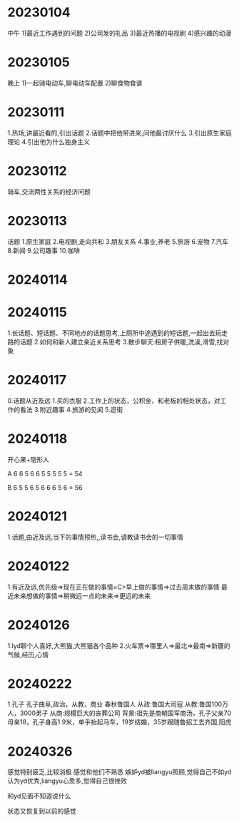 # 20230104
中午
1)最近工作遇到的问题
2)公司发的礼品
3)最近热播的电视剧
4)感兴趣的动漫
# 20230105
晚上
1)一起骑电动车,聊电动车配置
2)聊食物食谱

# 20230111
1.热场,讲最近看的,引出话题
2.话题中把他带进来,问他最讨厌什么
3.引出原生家庭理论
4.引出他为什么独身主义


# 20230112
骑车,交流两性关系的经济问题
# 20230113
话题
1.原生家庭
2.电视剧,走向共和
3.朋友关系
4.事业,养老
5.旅游
6.宠物
7.汽车
8.新闻
9.公司趣事
10.咖啡

# 20240114

# 20240115
1.长话题、短话题、不同地点的话题思考,上厕所中途遇到的短话题,一起出去玩走路的话题
2.如何和新人建立亲近关系思考
3.散步聊天:租房子供暖,洗澡,滑雪,找对象

# 20240117
0.话题从近及远
1.买的衣服
2.工作上的状态，公积金，和老板的相处状态，对工作的看法
3.附近趣事
4.旅游的见闻
5.逛街

# 20240118

开心果+隐形人

A 
6  6  5  6  6  5  5  5  5  5 = 54

B
6  5  5  6  5  6  6  6  5  6 = 56

# 20240121
1.话题,由近及远,当下的事情预热,,读书会,请教读书会的一切事情

# 20240122
1.有近及远,优先级=>现在正在做的事情=C>早上做的事情=>过去周末做的事情
最近未来想做的事情=>稍微远一点的未来=>更远的未来


# 20240126
1.lyd聊个人喜好,大熊猫,大熊猫各个品种
2.火车票=>哪里人=>最北=>最南=>新疆的气候,经历,心情

# 20240222
1.孔子
孔子曲阜,政治，从教，商业
春秋鲁国人
从政:鲁国大司寇
从教:鲁国100万人，3000弟子
从商:规模巨大的丧葬公司
背景:祖先是商朝国军商汤，孔子父亲70母亲18，孔子身高1.9米，单手抬起马车，19岁结婚，35岁跟随鲁招工去齐国,阳虎

# 20240326
感觉特别疲乏,比较消极
感觉和他们不熟悉
嫉妒yd被liangyu照顾,觉得自己不如yd
认为yd优秀,liangyu心思多,觉得自己很挫败

和yd见面不知道说什么

状态又恢复到以前的感觉
